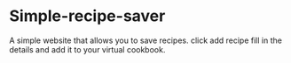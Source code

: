# Simple-recipe-saver
A simple website that allows you to save recipes.
click add recipe fill in the details and add it to your virtual cookbook.
